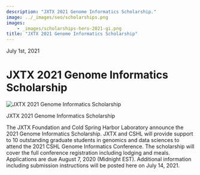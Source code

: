 ```yaml
---
description: "JXTX 2021 Genome Informatics Scholarship."
image: ../_images/seo/scholarships.png
images:
    - _images/scholarships-hero-2021-gi.png
title: "JXTX 2021 Genome Informatics Scholarship"
---
```


<Date>July 1st, 2021</Date>

# JXTX 2021 Genome Informatics Scholarship

<Image alt="JXTX 2021 Genome Informatics Scholarship" image={props.images[0]}></Image>
<figcaption>JXTX 2021 Genome Informatics Scholarship</figcaption>

The JXTX Foundation and Cold Spring Harbor Laboratory announce the 2021 Genome Informatics Scholarship. JXTX and CSHL will provide support to 10 outstanding graduate students in genomics and data sciences to attend the 2021 CSHL Genome Informatics Conference. The scholarship will cover the full conference registration including lodging and meals.  Applications are due August 7, 2020 (Midnight EST). Additional information including submission instructions will be posted here on July 14, 2021.
